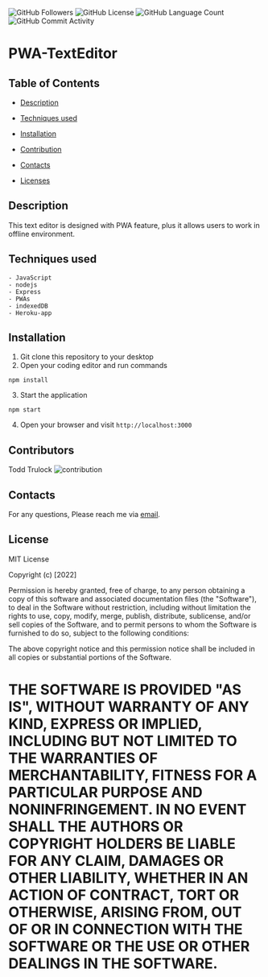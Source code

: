 <img alt="GitHub Followers" src="https://img.shields.io/github/followers/ttrulock1"> <img alt="GitHub License" src="https://img.shields.io/apm/l/vim-mode">  <img alt="GitHub Language Count" src="https://img.shields.io/github/languages/count/ttrulock/PWA-TextEditor">  <img alt="GitHub Commit Activity" src="https://img.shields.io/github/commit-activity/w/ttrulock1/PWA-TextEditor">

# PWA-TextEditor 

## Table of Contents

- [Description](#Description)

- [Techniques used](#Techniques-used)
- [Installation](#Installation)
- [Contribution](#Contributors)
- [Contacts](#Contacts)
- [Licenses](#Licenses)

## Description
   This text editor is designed with PWA feature, plus it allows users to work in offline environment.

## Techniques used

    - JavaScript 
    - nodejs
    - Express 
    - PWAs 
    - indexedDB
    - Heroku-app

## Installation
1. Git clone this repository to your desktop
2. Open your coding editor and run commands
```
npm install
```
3. Start the application
```
npm start
```
4. Open your browser and visit `http://localhost:3000`

## Contributors

Todd Trulock
![contribution](./RMimages/contributors.png)

## Contacts
For any questions, Please reach me via [email](mailto:toddstrulock@gmail.com).


## License
MIT License

Copyright (c) [2022] 

Permission is hereby granted, free of charge, to any person obtaining a copy
of this software and associated documentation files (the "Software"), to deal
in the Software without restriction, including without limitation the rights
to use, copy, modify, merge, publish, distribute, sublicense, and/or sell
copies of the Software, and to permit persons to whom the Software is
furnished to do so, subject to the following conditions:

The above copyright notice and this permission notice shall be included in all
copies or substantial portions of the Software.

THE SOFTWARE IS PROVIDED "AS IS", WITHOUT WARRANTY OF ANY KIND, EXPRESS OR
IMPLIED, INCLUDING BUT NOT LIMITED TO THE WARRANTIES OF MERCHANTABILITY,
FITNESS FOR A PARTICULAR PURPOSE AND NONINFRINGEMENT. IN NO EVENT SHALL THE
AUTHORS OR COPYRIGHT HOLDERS BE LIABLE FOR ANY CLAIM, DAMAGES OR OTHER
LIABILITY, WHETHER IN AN ACTION OF CONTRACT, TORT OR OTHERWISE, ARISING FROM,
OUT OF OR IN CONNECTION WITH THE SOFTWARE OR THE USE OR OTHER DEALINGS IN THE
SOFTWARE.
=======
